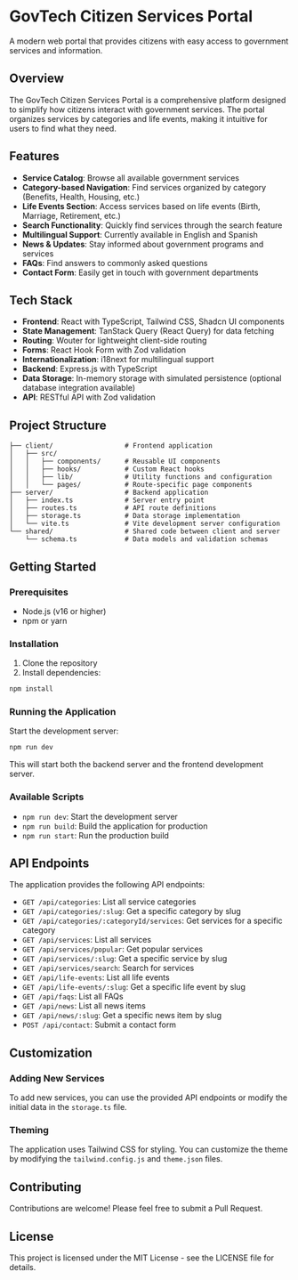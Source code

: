 # GovTech Citizen Services Portal

A modern web portal that provides citizens with easy access to government services and information.

## Overview

The GovTech Citizen Services Portal is a comprehensive platform designed to simplify how citizens interact with government services. The portal organizes services by categories and life events, making it intuitive for users to find what they need.

## Features

- **Service Catalog**: Browse all available government services
- **Category-based Navigation**: Find services organized by category (Benefits, Health, Housing, etc.)
- **Life Events Section**: Access services based on life events (Birth, Marriage, Retirement, etc.)
- **Search Functionality**: Quickly find services through the search feature
- **Multilingual Support**: Currently available in English and Spanish
- **News & Updates**: Stay informed about government programs and services
- **FAQs**: Find answers to commonly asked questions
- **Contact Form**: Easily get in touch with government departments

## Tech Stack

- **Frontend**: React with TypeScript, Tailwind CSS, Shadcn UI components
- **State Management**: TanStack Query (React Query) for data fetching
- **Routing**: Wouter for lightweight client-side routing
- **Forms**: React Hook Form with Zod validation
- **Internationalization**: i18next for multilingual support
- **Backend**: Express.js with TypeScript
- **Data Storage**: In-memory storage with simulated persistence (optional database integration available)
- **API**: RESTful API with Zod validation

## Project Structure

```
├── client/                  # Frontend application
│   ├── src/
│   │   ├── components/      # Reusable UI components
│   │   ├── hooks/           # Custom React hooks
│   │   ├── lib/             # Utility functions and configuration
│   │   └── pages/           # Route-specific page components
├── server/                  # Backend application
│   ├── index.ts             # Server entry point
│   ├── routes.ts            # API route definitions
│   ├── storage.ts           # Data storage implementation
│   └── vite.ts              # Vite development server configuration
└── shared/                  # Shared code between client and server
    └── schema.ts            # Data models and validation schemas
```

## Getting Started

### Prerequisites

- Node.js (v16 or higher)
- npm or yarn

### Installation

1. Clone the repository
2. Install dependencies:
```bash
npm install
```

### Running the Application

Start the development server:
```bash
npm run dev
```

This will start both the backend server and the frontend development server.

### Available Scripts

- `npm run dev`: Start the development server
- `npm run build`: Build the application for production
- `npm run start`: Run the production build

## API Endpoints

The application provides the following API endpoints:

- `GET /api/categories`: List all service categories
- `GET /api/categories/:slug`: Get a specific category by slug
- `GET /api/categories/:categoryId/services`: Get services for a specific category
- `GET /api/services`: List all services
- `GET /api/services/popular`: Get popular services
- `GET /api/services/:slug`: Get a specific service by slug
- `GET /api/services/search`: Search for services
- `GET /api/life-events`: List all life events
- `GET /api/life-events/:slug`: Get a specific life event by slug
- `GET /api/faqs`: List all FAQs
- `GET /api/news`: List all news items
- `GET /api/news/:slug`: Get a specific news item by slug
- `POST /api/contact`: Submit a contact form

## Customization

### Adding New Services

To add new services, you can use the provided API endpoints or modify the initial data in the `storage.ts` file.

### Theming

The application uses Tailwind CSS for styling. You can customize the theme by modifying the `tailwind.config.js` and `theme.json` files.

## Contributing

Contributions are welcome! Please feel free to submit a Pull Request.

## License

This project is licensed under the MIT License - see the LICENSE file for details.